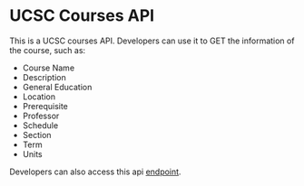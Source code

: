 # UCSC Courses API

This is a UCSC courses API. Developers can use it to GET the information of the course, such as:

* Course Name
* Description
* General Education
* Location
* Prerequisite
* Professor
* Schedule
* Section
* Term
* Units



Developers can also access this api [endpoint](http://chatboting.azurewebsites.net/api/ucsc).
